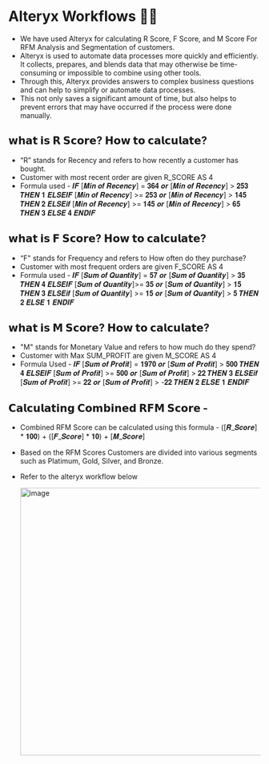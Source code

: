 # Alteryx Workflows 👩‍💻

- We have used Alteryx for calculating R Score, F Score, and M Score For RFM Analysis and Segmentation of customers. 
- Alteryx is used to automate data processes more quickly and efficiently. It collects, prepares, and blends data that may otherwise be time-consuming or impossible to combine using other tools. 
- Through this, Alteryx provides answers to complex business questions and can help to simplify or automate data processes. 
- This not only saves a significant amount of time, but also helps to prevent errors that may have occurred if the process were done manually.

## 𝘄𝗵𝗮𝘁 𝗶𝘀 𝗥 𝗦𝗰𝗼𝗿𝗲? 𝗛𝗼𝘄 𝘁𝗼 𝗰𝗮𝗹𝗰𝘂𝗹𝗮𝘁𝗲? 

- “R” stands for Recency and refers to how recently a customer has bought. 
- Customer with most recent order are given R_SCORE AS 4
- Formula used - 𝑰𝑭 [𝑴𝒊𝒏 𝒐𝒇 𝑹𝒆𝒄𝒆𝒏𝒄𝒚] = 𝟑𝟔𝟒 𝒐𝒓 [𝑴𝒊𝒏 𝒐𝒇 𝑹𝒆𝒄𝒆𝒏𝒄𝒚] > 𝟐𝟓𝟑 𝑻𝑯𝑬𝑵 𝟏 𝑬𝑳𝑺𝑬𝑰𝑭 [𝑴𝒊𝒏 𝒐𝒇 𝑹𝒆𝒄𝒆𝒏𝒄𝒚] >= 𝟐𝟓𝟑 𝒐𝒓 [𝑴𝒊𝒏 𝒐𝒇 𝑹𝒆𝒄𝒆𝒏𝒄𝒚] > 𝟏𝟒𝟓 𝑻𝑯𝑬𝑵 𝟐 
𝑬𝑳𝑺𝑬𝒊𝒇 [𝑴𝒊𝒏 𝒐𝒇 𝑹𝒆𝒄𝒆𝒏𝒄𝒚] >= 𝟏𝟒𝟓 𝒐𝒓 [𝑴𝒊𝒏 𝒐𝒇 𝑹𝒆𝒄𝒆𝒏𝒄𝒚] > 𝟔𝟓 𝑻𝑯𝑬𝑵 𝟑 𝑬𝑳𝑺𝑬 𝟒 𝑬𝑵𝑫𝑰𝑭 

## 𝘄𝗵𝗮𝘁 𝗶𝘀 𝗙 𝗦𝗰𝗼𝗿𝗲? 𝗛𝗼𝘄 𝘁𝗼 𝗰𝗮𝗹𝗰𝘂𝗹𝗮𝘁𝗲? 

- “F" stands for Frequency and refers to How often do they purchase?
- Customer with most frequent orders are given F_SCORE AS 4
- Formula used - 𝑰𝑭 [𝑺𝒖𝒎 𝒐𝒇 𝑸𝒖𝒂𝒏𝒕𝒊𝒕𝒚] = 𝟓𝟕 𝒐𝒓 [𝑺𝒖𝒎 𝒐𝒇 𝑸𝒖𝒂𝒏𝒕𝒊𝒕𝒚] > 𝟑𝟓 𝑻𝑯𝑬𝑵 𝟒 𝑬𝑳𝑺𝑬𝑰𝑭 [𝑺𝒖𝒎 𝒐𝒇 𝑸𝒖𝒂𝒏𝒕𝒊𝒕𝒚]>= 𝟑𝟓 𝒐𝒓 [𝑺𝒖𝒎 𝒐𝒇 𝑸𝒖𝒂𝒏𝒕𝒊𝒕𝒚] > 𝟏𝟓 𝑻𝑯𝑬𝑵 𝟑 
  𝑬𝑳𝑺𝑬𝒊𝒇 [𝑺𝒖𝒎 𝒐𝒇 𝑸𝒖𝒂𝒏𝒕𝒊𝒕𝒚] >= 𝟏𝟓 𝒐𝒓 [𝑺𝒖𝒎 𝒐𝒇 𝑸𝒖𝒂𝒏𝒕𝒊𝒕𝒚] > 𝟓 𝑻𝑯𝑬𝑵 𝟐 𝑬𝑳𝑺𝑬 𝟏 𝑬𝑵𝑫𝑰𝑭 
  
## 𝘄𝗵𝗮𝘁 𝗶𝘀 𝗠 𝗦𝗰𝗼𝗿𝗲? 𝗛𝗼𝘄 𝘁𝗼 𝗰𝗮𝗹𝗰𝘂𝗹𝗮𝘁𝗲?

- "M" stands for Monetary Value and refers to how much do they spend?
- Customer with Max SUM_PROFIT are given M_SCORE AS 4
- Formula Used - 𝑰𝑭 [𝑺𝒖𝒎 𝒐𝒇 𝑷𝒓𝒐𝒇𝒊𝒕] = 𝟏𝟗𝟕𝟎 𝒐𝒓 [𝑺𝒖𝒎 𝒐𝒇 𝑷𝒓𝒐𝒇𝒊𝒕] > 𝟓𝟎𝟎 𝑻𝑯𝑬𝑵 𝟒 𝑬𝑳𝑺𝑬𝑰𝑭 [𝑺𝒖𝒎 𝒐𝒇 𝑷𝒓𝒐𝒇𝒊𝒕] >= 𝟓𝟎𝟎 𝒐𝒓 [𝑺𝒖𝒎 𝒐𝒇 𝑷𝒓𝒐𝒇𝒊𝒕] > 𝟐𝟐 𝑻𝑯𝑬𝑵 𝟑 
  𝑬𝑳𝑺𝑬𝒊𝒇 [𝑺𝒖𝒎 𝒐𝒇 𝑷𝒓𝒐𝒇𝒊𝒕] >= 𝟐𝟐 𝒐𝒓 [𝑺𝒖𝒎 𝒐𝒇 𝑷𝒓𝒐𝒇𝒊𝒕] > -𝟐𝟐 𝑻𝑯𝑬𝑵 𝟐 𝑬𝑳𝑺𝑬 𝟏 𝑬𝑵𝑫𝑰𝑭

##  𝗖𝗮𝗹𝗰𝘂𝗹𝗮𝘁𝗶𝗻𝗴 𝗖𝗼𝗺𝗯𝗶𝗻𝗲𝗱 𝗥𝗙𝗠 𝗦𝗰𝗼𝗿𝗲 -  

- Combined RFM Score can be calculated using this formula - ([𝑹_𝑺𝒄𝒐𝒓𝒆] * 𝟏𝟎𝟎) + ([𝑭_𝑺𝒄𝒐𝒓𝒆] * 𝟏𝟎) + [𝑴_𝑺𝒄𝒐𝒓𝒆] 
- Based on the RFM Scores Customers are divided into various segments such as Platimum, Gold, Silver, and Bronze. 
- Refer to the alteryx workflow below 

  <img width="533" alt="image" src="https://user-images.githubusercontent.com/63411758/213882400-327fbf81-41d0-49e9-9348-818fb0143743.png">
